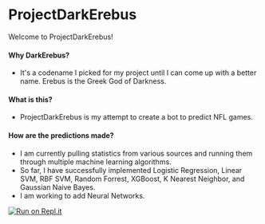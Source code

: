 # ProjectDarkErebus

Welcome to ProjectDarkErebus!

#### Why DarkErebus?
- It's a codename I picked for my project until I can come up with a better name. Erebus is the Greek God of Darkness.

#### What is this?
- ProjectDarkErebus is my attempt to create a bot to predict NFL games.

#### How are the predictions made?
- I am currently pulling statistics from various sources and running them through multiple machine learning algorithms.
- So far, I have successfully implemented Logistic Regression, Linear SVM, RBF SVM, Random Forrest, XGBoost, K Nearest Neighbor, and Gaussian Naive Bayes.
- I am working to add Neural Networks.


[![Run on Repl.it](https://repl.it/badge/github/DaCryptoSpartan/ProjectDarkErebus)](https://repl.it/@TylerBelfield/ProjectDarkErebus-github)